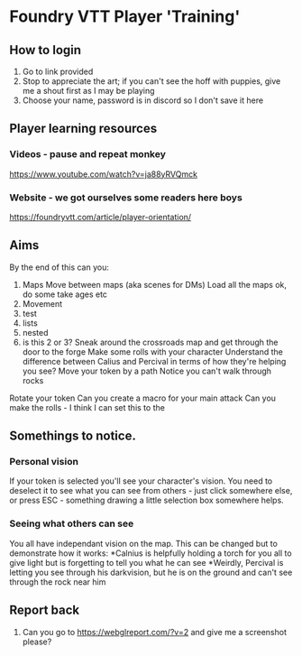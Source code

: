 # Foundry VTT Player 'Training'

## How to login

1) Go to link provided
2) Stop to appreciate the art; if you can't see the hoff with puppies, give me a shout first as I may be playing
3) Choose your name, password is in discord so I don't save it here

## Player learning resources
### Videos - pause and repeat monkey
https://www.youtube.com/watch?v=ja88yRVQmck
### Website - we got ourselves some readers here boys
https://foundryvtt.com/article/player-orientation/

## Aims
By the end of this can you:
1. Maps
  Move between maps (aka scenes for DMs)
  Load all the maps ok, do some take ages etc
2. Movement
 1. test
   1.  lists
 3. nested
2. is this 2 or 3?
Sneak around the crossroads map and get through the door to the forge
Make some rolls with your character
Understand the difference between Calius and Percival in terms of how they're helping you see?
Move your token by a path
Notice you can't walk through rocks

Rotate your token
Can you create a macro for your main attack
Can you make the rolls - I think I can set this to the 

## Somethings to notice.
### Personal vision
If your token is selected you'll see your character's vision. You need to deselect it to see what you can see from others - just click somewhere else, or press ESC - something drawing a little selection box somewhere helps.

### Seeing what others can see
You all have independant vision on the map. This can be changed but to demonstrate how it works:
*Calnius is helpfully holding a torch for you all to give light but is forgetting to tell you what he can see
*Weirdly, Percival is letting you see through his darkvision, but he is on the ground and can't see through the rock near him

## Report back
1. Can you go to https://webglreport.com/?v=2 and give me a screenshot please?
